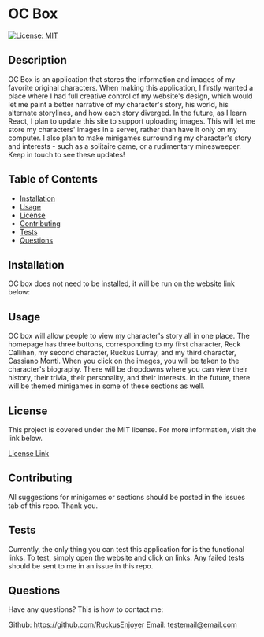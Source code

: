 
# OC Box
[![License: MIT](https://img.shields.io/badge/License-MIT-yellow.svg)](https://opensource.org/licenses/MIT)
## Description

OC Box is an application that stores the information and images of my favorite original characters. When making this application, I firstly wanted a place where I had full creative control of my website's design, which would let me paint a better narrative of my character's story, his world, his alternate storylines, and how each story diverged. In the future, as I learn React, I plan to update this site to support uploading images. This will let me store my characters' images in a server, rather than have it only on my computer. I also plan to make minigames surrounding my character's story and interests - such as a solitaire game, or a rudimentary minesweeper. Keep in touch to see these updates!
    
## Table of Contents

- [Installation](#Installation)
- [Usage](#Usage)
- [License](#License)
- [Contributing](#Contributing)
- [Tests](#Tests)
- [Questions](#Questions)
    
## Installation

OC box does not need to be installed, it will be run on the website link below: 

## Usage
    
OC box will allow people to view my character's story all in one place. The homepage has three buttons, corresponding to my first character, Reck Callihan, my second character, Ruckus Lurray, and my third character, Cassiano  Monti. When you click on the images, you will be taken to the character's biography. There will be dropdowns where you can view their history, their trivia, their personality, and their interests. In the future, there will be themed minigames in some of these sections as well.

## License

This project is covered under the MIT license. For more information, visit the link below.

[License Link](./LICENSE)

## Contributing

All suggestions for minigames or sections should be posted in the issues tab of this repo. Thank you.
    
## Tests

Currently, the only thing you can test this application for is the functional links. To test, simply open the website and click on links. Any failed tests should be sent to me in an issue in this repo.
    
## Questions

Have any questions? This is how to contact me:

Github: https://github.com/RuckusEnjoyer
Email: testemail@email.com
    
